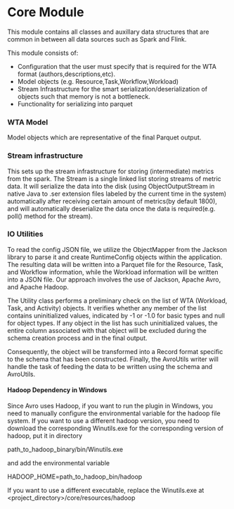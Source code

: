 # Core Module

This module contains all classes and auxillary data structures that are common in between all data sources such as Spark and Flink.

This module consists of:
 - Configuration that the user must specify that is required for the WTA format (authors,descriptions,etc).
 - Model objects (e.g. Resource,Task,Workflow,Workload)
 - Stream Infrastructure for the smart serialization/deserialization of objects such that memory is not a bottleneck.
 - Functionality for serializing into parquet

### WTA Model
Model objects which are representative of the final Parquet output.

### Stream infrastructure
This sets up the stream infrastructure for storing (intermediate) metrics from the spark.
The Stream is a single linked list storing streams of metric data. It will serialize the data into the disk
(using ObjectOutputStream in native Java to .ser extension files labeled by the current time in the system)
automatically after receiving certain amount of metrics(by default 1800), and will automatically deserialize the data
once the data is required(e.g. poll() method for the stream).


### IO Utilities
To read the config JSON file, we utilize the ObjectMapper from the Jackson library to parse it and create RuntimeConfig objects within the application. The resulting data will be written into a Parquet file for the Resource, Task, and Workflow information, while the Workload information will be written into a JSON file. Our approach involves the use of Jackson, Apache Avro, and Apache Hadoop.

The Utility class performs a preliminary check on the list of WTA (Workload, Task, and Activity) objects. It verifies whether any member of the list contains uninitialized values, indicated by -1 or -1.0 for basic types and null for object types. If any object in the list has such uninitialized values, the entire column associated with that object will be excluded during the schema creation process and in the final output.

Consequently, the object will be transformed into a Record format specific to the schema that has been constructed. Finally, the AvroUtils writer will handle the task of feeding the data to be written using the schema and AvroUtils.

#### Hadoop Dependency in Windows
Since Avro uses Hadoop, if you want to run the plugin in Windows, you need
to manually configure the environmental variable for the hadoop file system.
If you want to use a different hadoop version, you need to download the corresponding Winutils.exe for the
corresponding version of hadoop, put it in directory

path_to_hadoop_binary/bin/Winutils.exe

and add the environmental variable

HADOOP_HOME=path_to_hadoop_bin/hadoop

If you want to use a different executable, replace the Winutils.exe at <project_directory>/core/resources/hadoop
